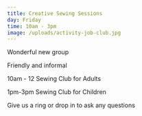 ```yaml
---
title: Creative Sewing Sessions
day: Friday
time: 10am - 3pm
image: /uploads/activity-job-club.jpg
---
```

Wonderful new group

Friendly and informal

1﻿0am - 12 Sewing Club for Adults

1﻿pm-3pm Sewing Club for Children

G﻿ive us a ring or drop in to ask any questions
